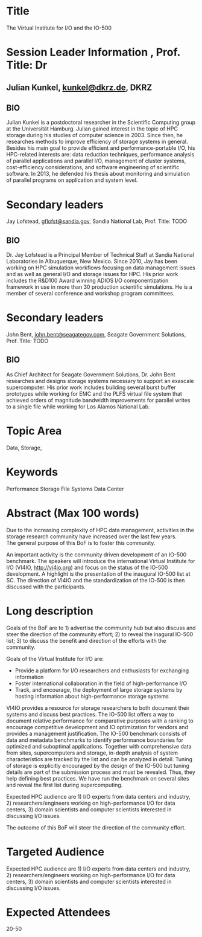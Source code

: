 # Title
The Virtual Institute for I/O and the IO-500

# Session Leader Information , Prof. Title: Dr
## Julian Kunkel, kunkel@dkrz.de, DKRZ
## BIO
Julian Kunkel is a postdoctoral researcher in the Scientific Computing group at the Universität Hamburg.
Julian gained interest in the topic of HPC storage during his studies of computer science in 2003.
Since then, he researches methods to improve efficiency of storage systems in general.
Besides his main goal to provide efficient and performance-portable I/O, his HPC-related interests are: data reduction techniques, performance analysis of parallel applications and parallel I/O, management of cluster systems, cost-efficiency considerations, and  software engineering of scientific software.
In 2013, he defended his thesis about monitoring and simulation of parallel programs on application and system level.

# Secondary leaders
Jay Lofstead, gflofst@sandia.gov, Sandia National Lab, Prof. Title: TODO
## BIO
Dr. Jay Lofstead is a Principal Member of Technical Staff at Sandia National
Laboratories in Albuquerque, New Mexico. Since 2010, Jay has been working on
HPC simulation workflows focusing on data management issues and as well as
general I/O and storage issues for HPC.  His prior work includes the R\&D100
Award winning ADIOS I/O componentization framework in use in more than 30
production scientific simulations. He is a member of several conference and
workshop program committees.

# Secondary leaders
John Bent, john.bent@seagategov.com, Seagate Government Solutions, Prof. Title: TODO
## BIO
As Chief Architect for Seagate Government Solutions, Dr. John Bent researches and designs storage systems necessary to support an exascale supercomputer. His prior work includes building several burst buffer prototypes while working for EMC and the PLFS virtual file system that achieved orders of magnitude bandwidth improvements for parallel writes to a single file while working for Los Alamos National Lab.

# Topic Area
Data, Storage,

# Keywords

Performance
Storage
File Systems
Data Center

# Abstract (Max 100 words)
Due to the increasing complexity of HPC data management, activities in the storage research community have increased over the last few years.  
The general purpose of this BoF is to foster this community. 

An important activity is the community driven development of an IO-500 benchmark.
The speakers will introduce the international Virtual Institute for I/O (VI4IO, http://vi4io.org) and focus on the status of the IO-500 development.
A highlight is the presentation of the inaugural IO-500 list at SC.
The direction of VI4IO and the standardization of the IO-500 is then discussed with the participants.

# Long description

Goals of the BoF are to 1) advertise the community hub but also discuss and steer the direction of the community effort; 2) to reveal the inagural IO-500 list;
3) to discuss the benefit and direction of the efforts with the community.

Goals of the Virtual Institute for I/O are:
* Provide a platform for I/O researchers and enthusiasts for exchanging information
* Foster international collaboration in the field of high-performance I/O
* Track, and encourage, the deployment of large storage systems by hosting information about high-performance storage systems

VI4IO provides a resource for storage researchers to both document their systems and discuss best practices.
The IO-500 list offers a way to document relative performance for comparative purposes with a ranking to encourage competitive development and IO optimization for vendors and provides a management justification.
The IO-500 benchmark consists of data and metadata benchmarks to identify performance boundaries for optimized and suboptimal applications.
Together with comprehensive data from sites, supercomputers and storage, in-depth analysis of system characteristics are tracked by the list and can be analyzed in detail.
Tuning of storage is explicitly encouraged by the design of the IO-500 but tuning details are part of the submission process and must be revealed.
Thus, they help defining best practices.
We have run the benchmark on several sites and reveal the first list during supercomputing.



Expected HPC audience are 1) I/O experts from data centers and industry, 2) researchers/engineers working on high-performance I/O for data centers, 3) domain scientists and computer scientists interested in discussing I/O issues.

The outcome of this BoF will steer the direction of the community effort.

# Targeted Audience

Expected HPC audience are 1) I/O experts from data centers and industry, 2) researchers/engineers working on high-performance I/O for data centers, 3) domain scientists and computer scientists interested in discussing I/O issues.

# Expected Attendees
20-50
